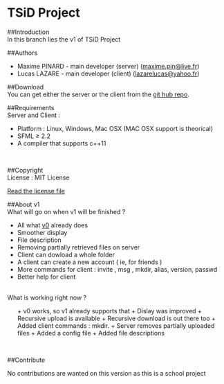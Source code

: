 TSiD Project
============

##Introduction
<br/>
In this branch lies the v1 of TSiD Project
<br/>

##Authors
<br/>
+ Maxime PINARD - main developer (server) (maxime.pin@live.fr)
+ Lucas LAZARE - main developer (client) (lazarelucas@yahoo.fr)

##Download
<br/>
You can get either the server or the client from the [git hub repo](https://github.com/Organic-Code/TSiD).
<br/>

##Requirements
<br/>
Server and Client :
+ Platform : Linux, Windows, Mac OSX (MAC OSX support is theorical)
+ SFML ≥ 2.2
+ A compiler that supports c++11
<br/>

##Copyright
<br/>
License : MIT License

[Read the license file](LICENSE)
<br/>

##About v1
<br/>
What will go on when v1 will be finished ?
+ All what [v0](https://github.com/Organic-Code/TSiD/tree/v0) already does
+ Smoother display
+ File description
+ Removing partially retrieved files on server
+ Client can dowload a whole folder
+ A client can create a new account ( ie, for friends )
+ More commands for client : invite <mail>, msg <text>, mkdir, alias, version, passwd
+ Better help for client
<br/>
</ul>
What is working right now ?
<ul>
+ v0 works, so v1 already supports that
+ Dislay was improved
+ Recursive upload is available
+ Recursive download is out there too
+ Added client commands : mkdir.
+ Server removes partially uploaded files
+ Added a config file
+ Added file descriptions
</ul><br/>

##Contribute

No contributions are wanted on this version as this is a school project

